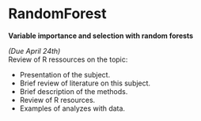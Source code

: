 # RandomForest

**Variable importance and selection with random forests**

*(Due April 24th)*\
Review of R ressources on the topic:
- Presentation of the subject.
- Brief review of literature on this subject. 
- Brief description of the methods.
- Review of R resources.
- Examples of analyzes with data.
